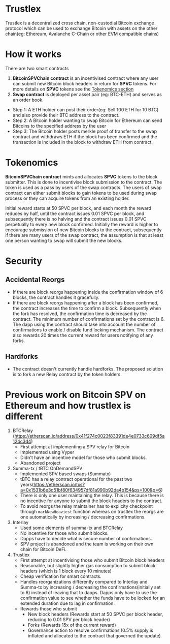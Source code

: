 # Trustlex
Trustlex is a decentralized cross chain, non-custodial Bitcoin exchange protocol which can be used to exchange Bitcoin with assets on the other chain(eg: Ethereum, Avalanche C-Chain or other EVM compatible chains)

# How it works
There are two smart contracts 
1. **BitcoinSPVChain contract** is an incentivised contract where any user can submit new Bitcoin block headers in return for **SPVC** tokens. For more details on **SPVC** tokens see the [Tokenomics section](#Tokenomics)
2. **Swap contract** is deployed per asset pair (eg: BTC-ETH) and serves as an order book. 
 - Step 1: A ETH holder can post their order(eg: Sell 100 ETH for 10 BTC) and also provide their BTC address to the contract. 
 - Step 2: A Bitcoin holder wanting to swap Bitcoin for Ethereum can send Bitcoins to the specified address by the user
 - Step 3: The Bitcoin holder posts merkle proof of transfer to the swap contract and withdraws ETH if the block has been confirmed and the transaction is included in the block to withdraw ETH from contract.

# Tokenomics
**BitcoinSPVChain contract** mints and allocates **SPVC** tokens to the block submitter. This is done to incentivise block submission to the contract. The token is used as a pass by users of the swap contracts. The users of swap contract can either submit blocks to gain tokens to be used during swap process or they can acquire tokens from an existing holder.

Initial reward starts at 50 SPVC per block, and each month the reward reduces by half, until the contract issues 0.01 SPVC per block, and subsequently there is no halving and the contract issues 0.01 SPVC perpetually to every new block confirmed. Initially the reward is higher to encourage submission of new Bitcoin blocks to the contract, subsequently if there are many users of the swap contract, the assumption is that at least one person wanting to swap will submit the new blocks.

# Security

## Accidental Reorgs
- If there are block reorgs happening inside the confirmation window of 6 blocks, the contract handles it gracefully.
- If there are block reorgs happening after a block has been confirmed, the contract increases the time to confirm a block. Subsequently when the fork has resolved, the confirmation time is decreased by the contract. The minimum number of confirmations set by the contract is 6. The dapp using the contract should take into account the number of confirmations to enable / disable fund locking mechanism. The contract also rewards 20 times the current reward for users notifying of any forks.

## Hardforks
- The contract doesn't currently handle hardforks. The proposed solution is to fork a new Relay contract by the token holders.


# Previous work on Bitcoin SPV on Ethereum and how trustlex is different
1. BTCRelay (https://etherscan.io/address/0x41f274c0023f83391de4e0733c609df5a124c3d4)
    * First attempt at implementing a SPV relay for Bitcoin
    * Implemented using Vyper
    * Didn't have an incentive model for those who submit blocks.
    * Abandoned project
2. Summa-tx / tBTC OnDemandSPV
    * Implemented SPV based swaps (Summatx)
    * tBTC has a relay contract operational for the past two years(https://etherscan.io/txs?a=0x1531b6e3d51bf80f634957df81a990b92da4b154&ps=100&p=6)
    * There is only one user maintaining the relay. This is because there is no incentive for anyone to submit the block headers to the contract.
    * To avoid reorgs the relay maintainer has to explicity checkpoint through `markNewHeaviest` function whereas on trustlex the reorgs are one automatically by increasing / decreasing confirmations.
3. Interlay
    * Used some elements of summa-tx and BTCRelay
    * No incentive for those who submit blocks.
    * Dapps have to decide what is secure number of confirmations.
    * SPV project is abandoned and the team is working on their own chain for Bitcoin DeFi.
4. Trustlex
    * First attempt at incentivising those who submit Bitcoin block headers
    * Reasonable, but slightly higher gas consumption to submit block headers (which is 1 block every 10 minutes)
    * Cheap verification for smart contracts.
    * Handles reorganizations differently compared to Interlay and Summa-tx by increasing / decreasing the confirmations(initially set to 6) instead of leaving that to dapps. Dapps only have to use the confirmation value to see whether the funds have to be locked for an extended duration due to lag in confirmation.
    * Rewards those who submit
        * New block headers (Rewards start at 50 SPVC per block header, reducing to 0.01 SPV per block header)
        * Forks (Rewards 15x of the current reward)
        * Governance action to resolve confirmations (0.5% supply is inflated and allocated to the contract that governed the update)
